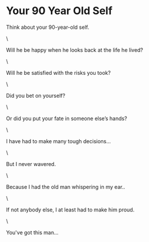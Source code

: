 # Your 90 Year Old Self

Think about your 90-year-old self.

\


Will he be happy when he looks back at the life he lived?

\


Will he be satisfied with the risks you took?

\


Did you bet on yourself?

\


Or did you put your fate in someone else’s hands?

\


I have had to make many tough decisions…

\


But I never wavered.

\


Because I had the old man whispering in my ear..

\


If not anybody else, I at least had to make him proud.

\


You've got this man...
